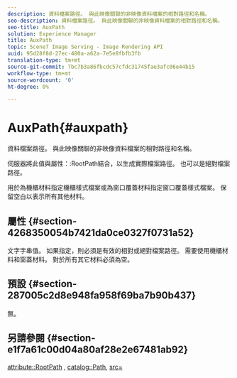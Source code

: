 ```yaml
---
description: 資料檔案路徑。 與此映像關聯的非映像資料檔案的相對路徑和名稱。
seo-description: 資料檔案路徑。 與此映像關聯的非映像資料檔案的相對路徑和名稱。
seo-title: AuxPath
solution: Experience Manager
title: AuxPath
topic: Scene7 Image Serving - Image Rendering API
uuid: 95d28f8d-27ec-480a-a62a-7e5e8fbfb3fb
translation-type: tm+mt
source-git-commit: 7bc7b3a86fbcdc57cfdc31745fae3afc06e44b15
workflow-type: tm+mt
source-wordcount: '0'
ht-degree: 0%

---
```



# AuxPath{#auxpath}

資料檔案路徑。 與此映像關聯的非映像資料檔案的相對路徑和名稱。

伺服器將此值與屬性：:RootPath結合，以生成實際檔案路徑。 也可以是絕對檔案路徑。

用於為機櫃材料指定機櫃樣式檔案或為窗口覆蓋材料指定窗口覆蓋樣式檔案。 保留空白以表示所有其他材料。

## 屬性 {#section-4268350054b7421da0ce0327f0731a52}

文字字串值。 如果指定，則必須是有效的相對或絕對檔案路徑。 需要使用機櫃材料和窗蓋材料。 對於所有其它材料必須為空。

## 預設 {#section-287005c2d8e948fa958f69ba7b90b437}

無。

## 另請參閱 {#section-e1f7a61c00d04a80af28e2e67481ab92}

[attribute::RootPath](../../../../../ir-api/material-cat/image-rendering-api-ref/c-ir-material-catalog/c-ir-attributes-reference/r-ir-rootpath.md#reference-a4d7c96b62e14fcbad1740c702f160f3) ,  [catalog::Path](../../../../../ir-api/material-cat/image-rendering-api-ref/c-ir-material-catalog/c-ir-material-data-reference/r-ir-path.md#reference-59ebb624250a4965ad1737578a2ab590), [src=](../../../../../ir-api/http-protocol/image-rendering-api-ref/c-ir-http-protocol-ref/c-ir-http-protocol-command-reference/r-ir-src.md#reference-62c98abad22149d68d405ed6aaff8272)
